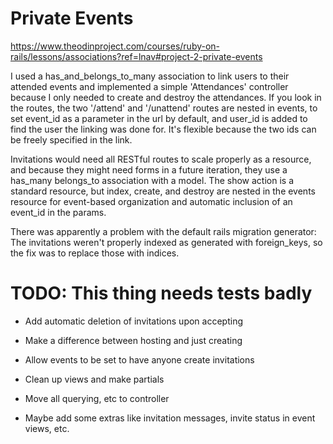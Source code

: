 # Private Events

https://www.theodinproject.com/courses/ruby-on-rails/lessons/associations?ref=lnav#project-2-private-events

I used a has_and_belongs_to_many association to link users to their attended events and implemented a simple 'Attendances' controller because I only needed to create and destroy the attendances.  If you look in the routes, the two '/attend' and '/unattend' routes are nested in events, to set event_id as a parameter in the url by default, and user_id is added to find the user the linking was done for.  It's flexible because the two ids can be freely specified in the link.

Invitations would need all RESTful routes to scale properly as a resource, and because they might need forms in a future iteration, they use a has_many belongs_to association with a model.  The show action is a standard resource, but index, create, and destroy are nested in the events resource for event-based organization and automatic inclusion of an event_id in the params.

There was apparently a problem with the default rails migration generator:  The invitations weren't properly indexed as generated with foreign_keys, so the fix was to replace those with indices.

# TODO:  This thing needs tests badly

* Add automatic deletion of invitations upon accepting

* Make a difference between hosting and just creating

* Allow events to be set to have anyone create invitations

* Clean up views and make partials

* Move all querying, etc to controller

* Maybe add some extras like invitation messages, invite status in event views, etc.
